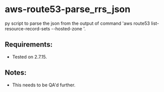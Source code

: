 # aws-route53-parse_rrs_json

py script to parse the json from the output of command 'aws route53 list-resource-record-sets --hosted-zone <value>'.


## Requirements: 

- Tested on 2.7.15.


## Notes: 

- This needs to be QA'd further.



